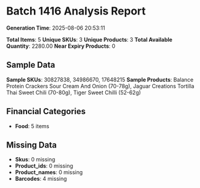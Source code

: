 # Batch 1416 Analysis Report

**Generation Time**: 2025-08-06 20:53:11

**Total Items**: 5
**Unique SKUs**: 3
**Unique Products**: 3
**Total Available Quantity**: 2280.00
**Near Expiry Products**: 0

## Sample Data
**Sample SKUs**: 30827838, 34986670, 17648215
**Sample Products**: Balance Protein Crackers Sour Cream And Onion (70-78g), Jaguar Creations Tortilla Thai Sweet Chili (70-80g), Tiger Sweet Chilli (52-62g)

## Financial Categories
- **Food**: 5 items

## Missing Data
- **Skus**: 0 missing
- **Product_ids**: 0 missing
- **Product_names**: 0 missing
- **Barcodes**: 4 missing
